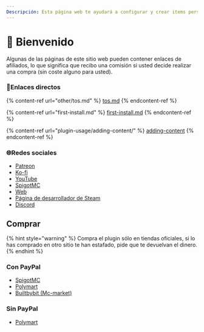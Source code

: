 ```yaml
---
Descripción: Esta página web te ayudará a configurar y crear items personalizados para mi plugin
---
```


# 👋 Bienvenido

Algunas de las páginas de este sitio web pueden contener enlaces de afiliados, lo que significa que recibo una comisión si usted decide realizar una compra (sin coste alguno para usted).

### 💠Enlaces directos

{% content-ref url="other/tos.md" %}
[tos.md](other/tos.md)
{% endcontent-ref %}

{% content-ref url="first-install.md" %}
[first-install.md](first-install.md)
{% endcontent-ref %}

{% content-ref url="plugin-usage/adding-content/" %}
[adding-content](plugin-usage/adding-content/)
{% endcontent-ref %}

### 🌐Redes sociales

* [Patreon](http://patreon.com/lonedev)
* [Ko-fi](http://a.devs.beer/kofi)
* [YouTube](http://youtube.com/lonedev)
* [SpigotMC](https://www.spigotmc.org/members/lonedev.88296/#resources)
* [Web](https://www.matteodev.it/)
* [Página de desarrollador de Steam](https://store.steampowered.com/developer/LoneDev/)
* [Discord](https://discord.gg/4dfnpUK)

## Comprar

{% hint style="warning" %}
Compra el plugin sólo en tiendas oficiales, si lo has comprado en otro sitio te han estafado, pide que te devuelvan el dinero.
{% endhint %}

### Con PayPal

* [SpigotMC](https://www.spigotmc.org/resources/%E2%9C%A8itemsadder%E2%AD%90emotes-mobs-items-armors-hud-gui-emojis-blocks-wings-hats-liquids.73355/)
* [Polymart](https://polymart.org/resource/itemsadder-custom-items-etc.1851)
* [Builtbybit (Mc-market)](https://builtbybit.com/resources/itemsadder-emotes-mobs-items-armors-hud-gui-emojis-blocks-wings-hats-liquids.10839/)

### Sin PayPal

* [Polymart](https://polymart.org/resource/itemsadder-custom-items-etc.1851)

